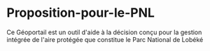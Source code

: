 # Proposition-pour-le-PNL
Ce Géoportail est un outil d'aide à la décision conçu pour la gestion intégrée de l'aire protégée que constitue le Parc National de Lobéké
